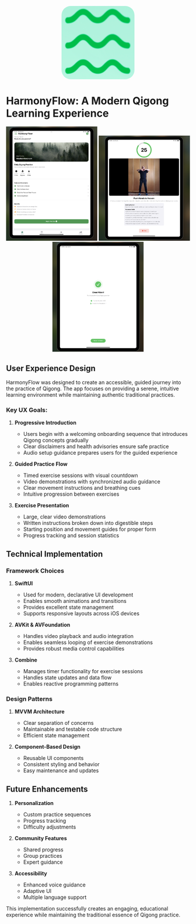 <div align="center">
  <img src="logo.jpg" width="200" alt="HarmonyFlow Logo" style="border-radius: 25px"/>
</div>

# HarmonyFlow: A Modern Qigong Learning Experience
<div align="center">
  <img src="Cover_1.png" width="250" alt="HarmonyFlow Cover 1" />
  <img src="Cover_2.png" width="250" alt="HarmonyFlow Cover 2" />
  <img src="Cover_3.png" width="250" alt="HarmonyFlow Cover 3" />
</div>


## User Experience Design

HarmonyFlow was designed to create an accessible, guided journey into the practice of Qigong. The app focuses on providing a serene, intuitive learning environment while maintaining authentic traditional practices.

### Key UX Goals:
1. **Progressive Introduction**
   - Users begin with a welcoming onboarding sequence that introduces Qigong concepts gradually
   - Clear disclaimers and health advisories ensure safe practice
   - Audio setup guidance prepares users for the guided experience

2. **Guided Practice Flow**
   - Timed exercise sessions with visual countdown
   - Video demonstrations with synchronized audio guidance
   - Clear movement instructions and breathing cues
   - Intuitive progression between exercises

3. **Exercise Presentation**
   - Large, clear video demonstrations
   - Written instructions broken down into digestible steps
   - Starting position and movement guides for proper form
   - Progress tracking and session statistics

## Technical Implementation

### Framework Choices

1. **SwiftUI**
   - Used for modern, declarative UI development
   - Enables smooth animations and transitions
   - Provides excellent state management
   - Supports responsive layouts across iOS devices

2. **AVKit & AVFoundation**
   - Handles video playback and audio integration
   - Enables seamless looping of exercise demonstrations
   - Provides robust media control capabilities

3. **Combine**
   - Manages timer functionality for exercise sessions
   - Handles state updates and data flow
   - Enables reactive programming patterns

### Design Patterns

1. **MVVM Architecture**
   - Clear separation of concerns
   - Maintainable and testable code structure
   - Efficient state management

2. **Component-Based Design**
   - Reusable UI components
   - Consistent styling and behavior
   - Easy maintenance and updates

## Future Enhancements

1. **Personalization**
   - Custom practice sequences
   - Progress tracking
   - Difficulty adjustments

2. **Community Features**
   - Shared progress
   - Group practices
   - Expert guidance

3. **Accessibility**
   - Enhanced voice guidance
   - Adaptive UI
   - Multiple language support

This implementation successfully creates an engaging, educational experience while maintaining the traditional essence of Qigong practice.

